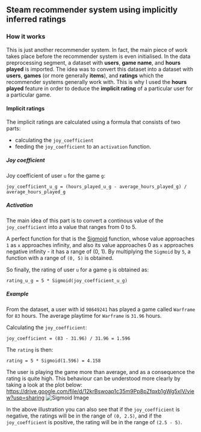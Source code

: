 ## Steam recommender system using implicitly inferred ratings
### How it works
This is just another recommender system. In fact, the main piece of work takes place before the recommender system is even initialised. In the data preprocessing segment, a dataset with **users**, **game name**, and **hours played** is imported. The idea was to convert this dataset into a dataset with **users**, **games** (or more generally **items**), and **ratings** which the recommender systems generally work with. This is why I used the **hours played** feature in order to deduce the **implicit rating** of a particular user for a particular game.

#### Implicit ratings
The implicit ratings are calculated using a formula that consists of two parts:
- calculating the `joy_coefficient`
- feeding the `joy_coefficient` to an `activation` function.


##### Joy coefficient
Joy coefficient of user `u` for the game `g`:
```
joy_coefficient_u_g = (hours_played_u_g - average_hours_played_g) / average_hours_played_g
```

##### Activation
The main idea of this part is to convert a continous value of the `joy_coefficient` into a value that ranges from 0 to 5.

A perfect function for that is the [Sigmoid](https://en.wikipedia.org/wiki/Sigmoid_function#:~:text=A%20sigmoid%20function%20is%20a%20bounded%2C%20differentiable%2C%20real%20function%20that,refer%20to%20the%20same%20object.) function, whose value approaches `1` as `x` approaches infinity, and also its value approaches 0 as `x` approaches negative infinity - it has a range of (0, 1). By multiplying the `Sigmoid` by `5`, a function with a range of `(0, 5)` is obtained.

So finally, the rating of user `u` for a game `g` is obtained as:
```
rating_u_g = 5 * Sigmoid(joy_coefficient_u_g)
```

##### Example
From the dataset, a user with id `98649241` has played a game called `Warframe` for `83` hours.
The average playtime for `Warframe` is `31.96` hours.

Calculating the `joy_coefficient`:
```
joy_coefficient = (83 - 31.96) / 31.96 = 1.596
```

The `rating` is then:
```
rating = 5 * Sigmoid(1.596) = 4.158
```

The user is playing the game more than average, and as a consequence the rating is quite high.
This behaviour can be understood more clearly by taking a look at the plot below:
https://drive.google.com/file/d/12krBswoap1c35m9Pp8pZfqxb1gWg5xIV/view?usp=sharing
![Sigmoid Image](https://drive.google.com/uc?id=12krBswoap1c35m9Pp8pZfqxb1gWg5xIV)

In the above illustration you can also see that if the `joy_coefficient` is negative, the ratings will be in the range of `(0, 2.5)`, and if the `joy_coefficient` is positive, the rating will be in the range of `(2.5 - 5)`.
